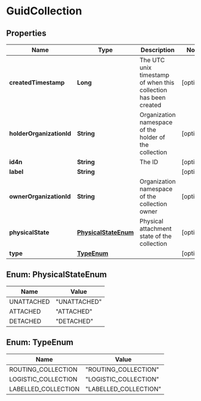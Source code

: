 
# GuidCollection

## Properties
Name | Type | Description | Notes
------------ | ------------- | ------------- | -------------
**createdTimestamp** | **Long** | The UTC unix timestamp of when this collection has been created |  [optional]
**holderOrganizationId** | **String** | Organization namespace of the holder of the collection |  [optional]
**id4n** | **String** | The ID |  [optional]
**label** | **String** |  |  [optional]
**ownerOrganizationId** | **String** | Organization namespace of the collection owner |  [optional]
**physicalState** | [**PhysicalStateEnum**](#PhysicalStateEnum) | Physical attachment state of the collection |  [optional]
**type** | [**TypeEnum**](#TypeEnum) |  |  [optional]


<a name="PhysicalStateEnum"></a>
## Enum: PhysicalStateEnum
Name | Value
---- | -----
UNATTACHED | &quot;UNATTACHED&quot;
ATTACHED | &quot;ATTACHED&quot;
DETACHED | &quot;DETACHED&quot;


<a name="TypeEnum"></a>
## Enum: TypeEnum
Name | Value
---- | -----
ROUTING_COLLECTION | &quot;ROUTING_COLLECTION&quot;
LOGISTIC_COLLECTION | &quot;LOGISTIC_COLLECTION&quot;
LABELLED_COLLECTION | &quot;LABELLED_COLLECTION&quot;



